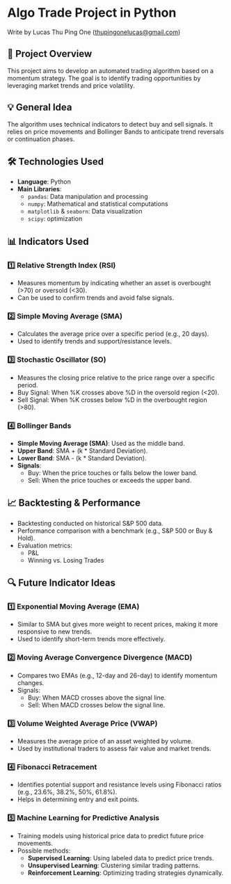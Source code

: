 # Algo Trade Project in Python
Write by Lucas Thu Ping One (thupingonelucas@gmail.com)

## 📌 Project Overview
This project aims to develop an automated trading algorithm based on a momentum strategy. The goal is to identify trading opportunities by leveraging market trends and price volatility.

## 💡 General Idea
The algorithm uses technical indicators to detect buy and sell signals. It relies on price movements and Bollinger Bands to anticipate trend reversals or continuation phases. 

## 🛠️ Technologies Used
- **Language**: Python
- **Main Libraries**:
  - `pandas`: Data manipulation and processing
  - `numpy`: Mathematical and statistical computations
  - `matplotlib` & `seaborn`: Data visualization
  - `scipy`: optimization

## 📊 Indicators Used
### 1️⃣ Relative Strength Index (RSI)
- Measures momentum by indicating whether an asset is overbought (>70) or oversold (<30).
- Can be used to confirm trends and avoid false signals.

### 2️⃣ Simple Moving Average (SMA)
- Calculates the average price over a specific period (e.g., 20 days).
- Used to identify trends and support/resistance levels.

### 3️⃣ Stochastic Oscillator (SO)
- Measures the closing price relative to the price range over a specific period.
- Buy Signal: When %K crosses above %D in the oversold region (<20).
- Sell Signal: When %K crosses below %D in the overbought region (>80).

### 4️⃣ Bollinger Bands
- **Simple Moving Average (SMA)**: Used as the middle band.
- **Upper Band**: SMA + (k * Standard Deviation).
- **Lower Band**: SMA - (k * Standard Deviation).
- **Signals**:
  - Buy: When the price touches or falls below the lower band.
  - Sell: When the price touches or exceeds the upper band.

## 📈 Backtesting & Performance
- Backtesting conducted on historical S&P 500 data.
- Performance comparison with a benchmark (e.g., S&P 500 or Buy & Hold).
- Evaluation metrics:
  - P&L
  - Winning vs. Losing Trades

## 🔍 Future Indicator Ideas
### 1️⃣ Exponential Moving Average (EMA)
- Similar to SMA but gives more weight to recent prices, making it more responsive to new trends.
- Used to identify short-term trends more effectively.

### 2️⃣ Moving Average Convergence Divergence (MACD)
- Compares two EMAs (e.g., 12-day and 26-day) to identify momentum changes.
- Signals:
  - Buy: When MACD crosses above the signal line.
  - Sell: When MACD crosses below the signal line.

### 3️⃣ Volume Weighted Average Price (VWAP)
- Measures the average price of an asset weighted by volume.
- Used by institutional traders to assess fair value and market trends.

### 4️⃣ Fibonacci Retracement
- Identifies potential support and resistance levels using Fibonacci ratios (e.g., 23.6%, 38.2%, 50%, 61.8%).
- Helps in determining entry and exit points.

### 5️⃣ Machine Learning for Predictive Analysis
- Training models using historical price data to predict future price movements.
- Possible methods:
  - **Supervised Learning**: Using labeled data to predict price trends.
  - **Unsupervised Learning**: Clustering similar trading patterns.
  - **Reinforcement Learning**: Optimizing trading strategies dynamically.
